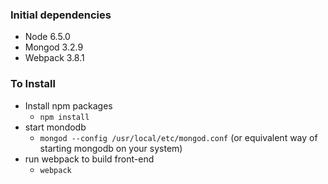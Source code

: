 ### Initial dependencies
- Node 6.5.0
- Mongod 3.2.9
- Webpack 3.8.1

### To Install
- Install npm packages
  - `npm install`
- start mondodb
  - `mongod --config /usr/local/etc/mongod.conf` (or equivalent way of starting mongodb on your system)
- run webpack to build front-end
  - `webpack`
